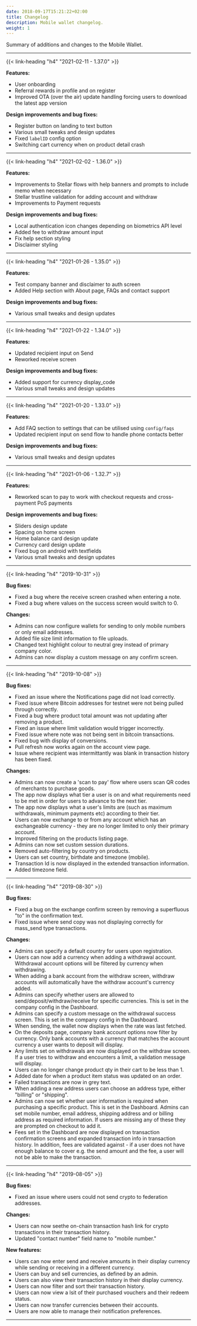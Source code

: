 ```yaml
---
date: 2018-09-17T15:21:22+02:00
title: Changelog
description: Mobile wallet changelog.
weight: 1
---
```


Summary of additions and changes to the Mobile Wallet.

---

{{< link-heading "h4" "2021-02-11 - 1.37.0" >}}

**Features:**
- User onboarding
- Referral rewards in profile and on register
- Improved OTA (over the air) update handling forcing users to download the latest app version

**Design improvements and bug fixes:**
- Register button on landing to text button
- Various small tweaks and design updates
- Fixed `labelID` config option
- Switching cart currency when on product detail crash

---

{{< link-heading "h4" "2021-02-02 - 1.36.0" >}}

**Features:**
- Improvements to Stellar flows with help banners and prompts to include memo when necessary
- Stellar trustline validation for adding account and withdraw
- Improvements to Payment requests

**Design improvements and bug fixes:**
- Local authentication icon changes depending on biometrics API level
- Added fee to withdraw amount input
- Fix help section styling
- Disclaimer styling


---

{{< link-heading "h4" "2021-01-26 - 1.35.0" >}}

**Features:**
- Test company banner and disclaimer to auth screen
- Added Help section with About page, FAQs and contact support

**Design improvements and bug fixes:**
- Various small tweaks and design updates

---

{{< link-heading "h4" "2021-01-22 - 1.34.0" >}}

**Features:**
- Updated recipient input on Send
- Reworked receive screen

**Design improvements and bug fixes:**
- Added support for currency display_code
- Various small tweaks and design updates

---

{{< link-heading "h4" "2021-01-20 - 1.33.0" >}}

**Features:**
- Add FAQ section to settings that can be utilised using `config/faqs`
- Updated recipient input on send flow to handle phone contacts better

**Design improvements and bug fixes:**
- Various small tweaks and design updates

---

{{< link-heading "h4" "2021-01-06 - 1.32.7" >}}

**Features:**
- Reworked scan to pay to work with checkout requests and cross-payment PoS payments

**Design improvements and bug fixes:**
- Sliders design update
- Spacing on home screen
- Home balance card design update
- Currency card design update
- Fixed bug on android with textfields
- Various small tweaks and design updates

---

{{< link-heading "h4" "2019-10-31" >}}

**Bug fixes:**

- Fixed a bug where the receive screen crashed when entering a note.
- Fixed a bug where values on the success screen would switch to 0.

**Changes:**

- Admins can now configure wallets for sending to only mobile numbers or only email addresses.
- Added file size limit information to file uploads.
- Changed text highlight colour to neutral grey instead of primary company color.
- Admins can now display a custom message on any confirm screen.

---

{{< link-heading "h4" "2019-10-08" >}}

**Bug fixes:**

- Fixed an issue where the Notifications page did not load correctly.
- Fixed issue where Bitcoin addresses for testnet were not being pulled through correctly.
- Fixed a bug where product total amount was not updating after removing a product.
- Fixed an issue where limit validation would trigger incorrectly.
- Fixed issue where note was not being sent in bitcoin transactions.
- Fixed bug with display of conversions.
- Pull refresh now works again on the account view page.
- Issue where recipient was intermittantly was blank in transaction history has been fixed.

**Changes:**

- Admins can now create a 'scan to pay' flow where users scan QR codes of merchants to purchase goods.
- The app now displays what tier a user is on and what requirements need to be met in order for users to advance to the next tier.
- The app now displays what a user's limits are (such as maximum withdrawals, minimum payments etc) according to their tier.
- Users can now exchange to or from any account which has an exchangeable currency - they are no longer limited to only their primary account.
- Improved filtering on the products listing page.
- Admins can now set custom session durations.
- Removed auto-filtering by country on products.
- Users can set country, birthdate and timezone (mobile).
- Transaction Id is now displayed in the extended transaction information.
- Added timezone field.

---

{{< link-heading "h4" "2019-08-30" >}}

**Bug fixes:**

- Fixed a bug on the exchange confirm screen by removing a superfluous "to" in the confirmation text.
- Fixed issue where send copy was not displaying correctly for mass_send type transactions.


**Changes:**

- Admins can specify a default country for users upon registration.
- Users can now add a currency when adding a withdrawal account. Withdrawal account options will be filtered by currency when withdrawing.
- When adding a bank account from the withdraw screen, withdraw accounts will automatically have the withdraw account's currency added.
- Admins can specify whether users are allowed to send/deposit/withdraw/receive for specific currencies. This is set in the company config in the Dashboard.
- Admins can specify a custom message on the withdrawal success screen. This is set in the company config in the Dashboard.
- When sending, the wallet now displays when the rate was last fetched.
- On the deposits page, company bank account options now filter by currency. Only bank accounts with a currency that matches the account currency a user wants to deposit will display.
- Any limits set on withdrawals are now displayed on the withdraw screen. If a user tries to withdraw and encounters a limit, a validation message will display.
- Users can no longer change product qty in their cart to be less than 1.
- Added date for when a product item status was updated on an order.
- Failed transactions are now in grey text.
- When adding a new address users can choose an address type, either "billing" or "shipping".
- Admins can now set whether user information is required when purchasing a specific product. This is set in the Dashboard. Admins can set mobile number, email address, shipping address and or billing address as required information. If users are missing any of these they are prompted on checkout to add it.
- Fees set in the Dashboard are now displayed on transaction confirmation screens and expanded transaction info in transaction history. In addition, fees are validated against - if a user does not have enough balance to cover e.g. the send amount and the fee, a user will not be able to make the transaction.

---

{{< link-heading "h4" "2019-08-05" >}}

**Bug fixes:**

- Fixed an issue where users could not send crypto to federation addresses.

**Changes:**

- Users can now seethe on-chain transaction hash link for crypto transactions in their transaction history.
- Updated "contact number" field name to "mobile number."


**New features:**

- Users can now enter send and receive amounts in their display currency while sending or receiving in a different currency. 
- Users can buy and sell currencies, as defined by an admin.
- Users can also view their transaction history in their display currency.
- Users can now filter and sort their transaction history.
- Users can now view a lsit of their purchased vouchers and their redeem status.
- Users can now transfer currencies between their accounts.
- Users are now able to manage their notification preferences.

---
